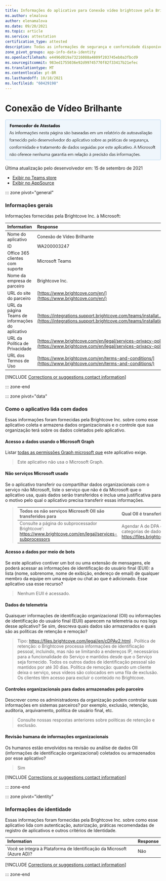 ```yaml
---
title: Informações do aplicativo para Conexão vídeo brightcove pela Brightcove Inc.
ms.author: elmalova
author: elenamalova
ms.date: 09/20/2021
ms.topic: article
ms.service: attestation
certification_type: attested
description: Todas as informações de segurança e conformidade disponíveis para o Brightcove Video Conexão, suas políticas de tratamento de dados, suas Microsoft Cloud App Security de catálogo de aplicativos e informações de segurança/conformidade no Registro STAR do CSA.
zone_pivot_groups: app-info-data-identity
ms.openlocfilehash: e4496d019a73216088a4809f203745eb0a3fbcd9
ms.sourcegitcommit: 983ed1755036e92d99745770f82f33417b21efec
ms.translationtype: MT
ms.contentlocale: pt-BR
ms.lasthandoff: 10/18/2021
ms.locfileid: "60429198"
---
```

# <a name="brightcove-video-connect"></a>Conexão de Vídeo Brilhante

<p></p>
<img alt="Publisher Attestation: The information on this page is based on a self-assessment report provided by the app developer on the security, compliance, and data handling practices followed by this app. Microsoft makes no guarantees regarding the accuracy of the information." src="../media/attested.png" width="650" />
<p>Última atualização pelo desenvolvedor em: 15 de setembro de 2021</p>

* <a href="https://teams.microsoft.com/l/app/af7b350c-9e21-49a2-98b8-679327ed31c3" target="_blank">Exibir no Teams store</a>
* <a href="https://appsource.microsoft.com/product/office/WA200003247" target="_blank">Exibir no AppSource</a>

::: zone pivot="general"

### <a name="general-information"></a>Informações gerais

Informações fornecidas pela Brightcove Inc. à Microsoft:

| **Information** | **Response** |
|:----------------|:-------------|
| Nome do aplicativo | Conexão de Vídeo Brilhante |
| ID | WA200003247 |
| Office 365 clientes com suporte | Microsoft Teams |
| Nome da empresa de parceiro | Brightcove Inc. |
| URL do site do parceiro | [https://www.brightcove.com/en/](https://www.brightcove.com/en/) |
| URL da página Teams de informações do aplicativo | [https://integrations.support.brightcove.com/teams/installat...](https://integrations.support.brightcove.com/teams/installation.html) |
| URL da Política de Privacidade | [https://www.brightcove.com/en/legal/services-privacy-policy](https://www.brightcove.com/en/legal/services-privacy-policy) |
| URL dos Termos de Uso | [https://www.brightcove.com/en/terms-and-conditions/](https://www.brightcove.com/en/terms-and-conditions/) |

 [!INCLUDE [Corrections or suggestions contact information](../includes/corrections-or-suggestions.md)]

::: zone-end

::: zone pivot="data"

### <a name="how-the-app-handles-data"></a>Como o aplicativo lida com dados

Essas informações foram fornecidas pela Brightcove Inc. sobre como esse aplicativo coleta e armazena dados organizacionais e o controle que sua organização terá sobre os dados coletados pelo aplicativo.

#### <a name="data-access-using-microsoft-graph"></a>Acesso a dados usando o Microsoft Graph

Listar [todas as permissões Graph microsoft que](https://docs.microsoft.com/graph/permissions-reference) este aplicativo exige.

>Este aplicativo não usa o Microsoft Graph.


#### <a name="non-microsoft-services-used"></a>Não serviços Microsoft usado

Se o aplicativo transferir ou compartilhar dados organizacionais com o serviço não Microsoft, liste o serviço que não é da Microsoft que o aplicativo usa, quais dados serão transferidos e inclua uma justificativa para o motivo pelo qual o aplicativo precisa transferir essas informações.

>| **Todos os não serviços Microsoft OII são transferidos para** |  **Qual OII é transferido?** | **Justificativa para transferir o OII?** |
>|:-----------------------------------------------------|:------------------------------|:----------------------------------------|
>| Consulte a página do subprocessador Brightcove&#8217;: https://www.brightcove.com/en/legal/services-subprocessors | Agendar A de DPA do Brightcove&#8217;lista as categorias de dados processados: https://files.brightcove.com/legal/en/cDPAv2.html | Agendar um DPA do Brightcove&#8217;lista os motivos para o processamento desses dados: https://files.brightcove.com/legal/en/cDPAv2.html |

#### <a name="data-access-via-bots"></a>Acesso a dados por meio de bots

Se este aplicativo contiver um bot ou uma extensão de mensagens, ele poderá acessar as informações de identificação do usuário final (EUII): a lista (nome, sobrenome, nome de exibição, endereço de email) de qualquer membro da equipe em uma equipe ou chat ao que é adicionado. Esse aplicativo usa esse recurso?

>Nenhum EUII é acessado.


#### <a name="telemetry-data"></a>Dados de telemetria

Quaisquer informações de identificação organizacional (OII) ou informações de identificação do usuário final (EUII) aparecem na telemetria ou nos logs desse aplicativo? Se sim, descreva quais dados são armazenados e quais são as políticas de retenção e remoção?

>Tipo: https://files.brightcove.com/legal/en/cDPAv2.html . Política de retenção: o Brightcove processa informações de identificação pessoal, incluindo, mas não se limitando a endereços IP, necessários para a funcionalidade do Serviço e mantidos desde que o Serviço seja fornecido. Todos os outros dados de identificação pessoal são mantidos por até 30 dias. Política de remoção: quando um cliente deixa o serviço, seus vídeos são colocados em uma fila de exclusão. Os clientes têm acesso para excluir o conteúdo no Brightcove.

#### <a name="organizational-controls-for-data-stored-by-partner"></a>Controles organizacionais para dados armazenados pelo parceiro

Descrever como os administradores da organização podem controlar suas informações em sistemas parceiros? por exemplo, exclusão, retenção, auditoria, arquivamento, política de usuário final, etc.

>Consulte nossas respostas anteriores sobre políticas de retenção e exclusão.

#### <a name="human-review-of-organizational-information"></a>Revisão humana de informações organizacionais

Os humanos estão envolvidos na revisão ou análise de dados OII (informações de identificação organizacional) coletados ou armazenados por esse aplicativo?

>Sim

[!INCLUDE [Corrections or suggestions contact information](../includes/corrections-or-suggestions.md)]

::: zone-end


::: zone pivot="identity"

### <a name="identity-information"></a>Informações de identidade

Essas informações foram fornecidas pela Brightcove Inc. sobre como esse aplicativo lida com autenticação, autorização, práticas recomendadas de registro de aplicativos e outros critérios de Identidade.

| **Information** | **Response** |
|:----------------|:-------------|
| Você se integra à Plataforma de Identificação da Microsoft (Azure AD)?  | Não |

[!INCLUDE [Corrections or suggestions contact information](../includes/corrections-or-suggestions.md)]

::: zone-end

